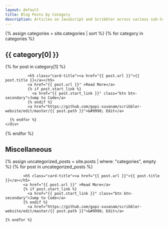 ```yaml
---
layout: default
title: Blog Posts by Category
description: Articles on JavaScript and Scribbler across various sub-topics incliding AI/ML, XR, Scientific Computing, and Financial Computing.
---
```



<div class="container">

  {% assign categories = site.categories | sort %}
  {% for category in categories %}
    <h2>{{ category[0] }}</h2>
    <div class="row">
      {% for post in category[1] %}
        
              <h5 class="card-title"><a href="{{ post.url }}">{{ post.title }}</a></h5>
              <a href="{{ post.url }}" >Read More</a>
              {% if post.start_link %}
                <a href="{{ post.start_link }}" class="btn btn-secondary">Jump to Code</a>
              {% endif %}
              <a href="https://github.com/gopi-suvanam/scribbler-website/edit/master/{{ post.path }}">&#9998; Edit</a>

      {% endfor %}
    </div>
  {% endfor %}

  <!-- Miscellaneous Section for Uncategorized Posts -->
  <h2>Miscellaneous</h2>
  <div class="row">
    {% assign uncategorized_posts = site.posts | where: "categories", empty %}
    {% for post in uncategorized_posts %}

            <h5 class="card-title"><a href="{{ post.url }}">{{ post.title }}</a></h5>
            <a href="{{ post.url }}" >Read More</a>
            {% if post.start_link %}
              <a href="{{ post.start_link }}" class="btn btn-secondary">Jump to Code</a>
            {% endif %}
              <a href="https://github.com/gopi-suvanam/scribbler-website/edit/master/{{ post.path }}">&#9998; Edit</a>

    {% endfor %}
  </div>
</div>
